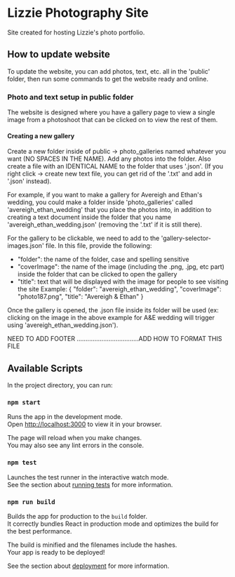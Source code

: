 # Lizzie Photography Site

Site created for hosting Lizzie's photo portfolio.  



## How to update website
To update the website, you can add photos, text, etc. all in the 'public' folder, then run some commands to get the website ready and online.

### Photo and text setup in public folder
The website is designed where you have a gallery page to view a single image from a photoshoot that can be clicked on to view the rest of them.

#### Creating a new gallery
Create a new folder inside of public -> photo_galleries named whatever you want (NO SPACES IN THE NAME). Add any photos into the folder. Also create a file with an IDENTICAL NAME to the folder that uses '.json'. (If you right click -> create new text file, you can get rid of the '.txt' and add in '.json' instead).

For example, if you want to make a gallery for Avereigh and Ethan's wedding, you could make a folder inside 'photo_galleries' called 'avereigh_ethan_wedding' that you place the photos into, in addition to creating a text document inside the folder that you name 'avereigh_ethan_wedding.json' (removing the '.txt' if it is still there).

For the gallery to be clickable, we need to add to the 'gallery-selector-images.json' file. In this file, provide the following:
- "folder": the name of the folder, case and spelling sensitive
- "coverImage": the name of the image (including the .png, .jpg, etc part) inside the folder that can be clicked to open the gallery
- "title": text that will be displayed with the image for people to see visiting the site
Example: 
{
    "folder": "avereigh_ethan_wedding",
    "coverImage": "photo187.png",
    "title": "Avereigh & Ethan"
}

Once the gallery is opened, the .json file inside its folder will be used (ex: clicking on the image in the above example for A&E wedding will trigger using 'avereigh_ethan_wedding.json').

NEED TO ADD FOOTER
...................................ADD HOW TO FORMAT THIS FILE








## Available Scripts

In the project directory, you can run:

### `npm start`

Runs the app in the development mode.\
Open [http://localhost:3000](http://localhost:3000) to view it in your browser.

The page will reload when you make changes.\
You may also see any lint errors in the console.

### `npm test`

Launches the test runner in the interactive watch mode.\
See the section about [running tests](https://facebook.github.io/create-react-app/docs/running-tests) for more information.

### `npm run build`

Builds the app for production to the `build` folder.\
It correctly bundles React in production mode and optimizes the build for the best performance.

The build is minified and the filenames include the hashes.\
Your app is ready to be deployed!

See the section about [deployment](https://facebook.github.io/create-react-app/docs/deployment) for more information.